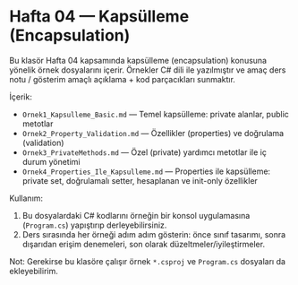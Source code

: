 # Hafta 04 — Kapsülleme (Encapsulation)

Bu klasör Hafta 04 kapsamında kapsülleme (encapsulation) konusuna yönelik örnek dosyalarını içerir. Örnekler C# dili ile yazılmıştır ve amaç ders notu / gösterim amaçlı açıklama + kod parçacıkları sunmaktır.

İçerik:

- `Ornek1_Kapsulleme_Basic.md` — Temel kapsülleme: private alanlar, public metotlar
- `Ornek2_Property_Validation.md` — Özellikler (properties) ve doğrulama (validation)
- `Ornek3_PrivateMethods.md` — Özel (private) yardımcı metotlar ile iç durum yönetimi
- `Ornek4_Properties_Ile_Kapsulleme.md` — Properties ile kapsülleme: private set, doğrulamalı setter, hesaplanan ve init-only özellikler

Kullanım:

1. Bu dosyalardaki C# kodlarını örneğin bir konsol uygulamasına (`Program.cs`) yapıştırıp derleyebilirsiniz.
2. Ders sırasında her örneği adım adım gösterin: önce sınıf tasarımı, sonra dışarıdan erişim denemeleri, son olarak düzeltmeler/iyileştirmeler.

Not: Gerekirse bu klasöre çalışır örnek `*.csproj` ve `Program.cs` dosyaları da ekleyebilirim.
